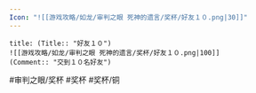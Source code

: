 ```yaml
---
Icon: "![[游戏攻略/如龙/审判之眼 死神的遗言/奖杯/好友１０.png|30]]"
---
```

```ad-common-bronze-trophy
title: (Title:: "好友１０")
![[游戏攻略/如龙/审判之眼 死神的遗言/奖杯/好友１０.png|100]]
(Comment:: "交到１０名好友")
```

#审判之眼/奖杯 #奖杯 #奖杯/铜
